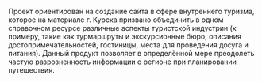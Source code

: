 Проект ориентирован на создание сайта в сфере внутреннего туризма, которое на материале г. Курска призвано объединить в одном справочном ресурсе различные аспекты туристской индустрии (к примеру, такие как турмаршруты и экскурсионные бюро, описания достопримечательностей, гостиницы, места для проведения досуга и питания). Данный продукт позволяет в определённой мере преодолеть частую разрозненность информации о регионе при планировании путешествия.